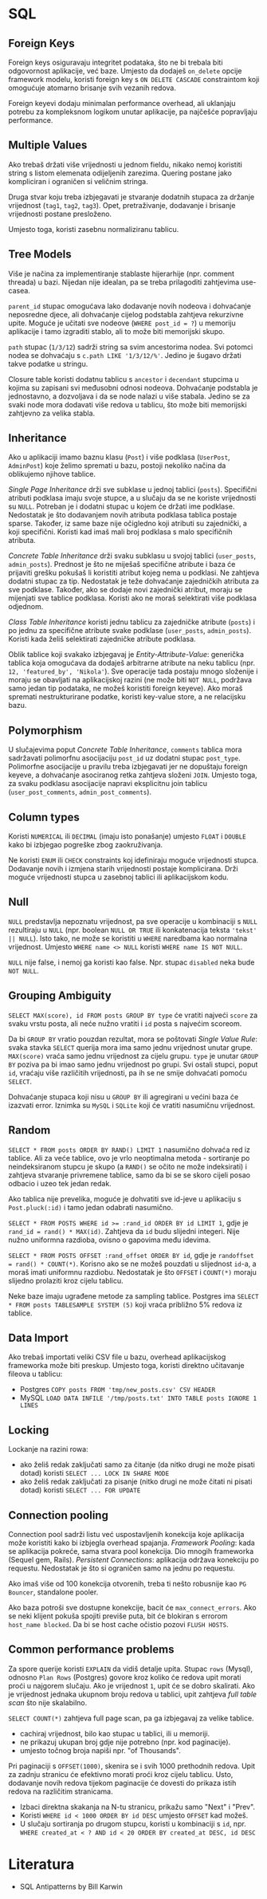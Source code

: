 # SQL

## Foreign Keys

Foreign keys osiguravaju integritet podataka, što ne bi trebala biti odgovornost aplikacije, već baze. Umjesto da dodaješ `on_delete` opcije framework modelu, koristi foreign key s `ON DELETE CASCADE` constraintom koji omogućuje atomarno brisanje svih vezanih redova.

Foreign keyevi dodaju minimalan performance overhead, ali uklanjaju potrebu za kompleksnom logikom unutar aplikacije, pa najčešće popravljaju performance.

## Multiple Values

Ako trebaš držati više vrijednosti u jednom fieldu, nikako nemoj koristiti string s listom elemenata odijeljenih zarezima. Quering postane jako kompliciran i ograničen si veličnim stringa.

Druga stvar koju treba izbjegavati je stvaranje dodatnih stupaca za držanje vrijednost (`tag1`, `tag2`, `tag3`). Opet, pretraživanje, dodavanje i brisanje vrijednosti postane presloženo.

Umjesto toga, koristi zasebnu normaliziranu tablicu.

## Tree Models

Više je načina za implementiranje stablaste hijerarhije (npr. comment threada) u bazi. Nijedan nije idealan, pa se treba prilagoditi zahtjevima use-casea.

`parent_id` stupac omogućava lako dodavanje novih nodeova i dohvaćanje neposredne djece, ali dohvaćanje cijelog podstabla zahtjeva rekurzivne upite. Moguće je učitati sve nodeove (`WHERE post_id = ?`) u memoriju aplikacije i tamo izgraditi stablo, ali to može biti memorijski skupo.

`path` stupac (`1/3/12`) sadrži string sa svim ancestorima nodea. Svi potomci nodea se dohvaćaju s `c.path LIKE '1/3/12/%'`. Jedino je šugavo držati takve podatke u stringu.

Closure table koristi dodatnu tablicu s `ancestor` i `decendant` stupcima u kojima su zapisani svi međusobni odnosi nodeova. Dohvaćanje podstabla je jednostavno, a dozvoljava i da se node nalazi u više stabala. Jedino se za svaki node mora dodavati više redova u tablicu, što može biti memorijski zahtjevno za velika stabla.

## Inheritance

Ako u aplikaciji imamo baznu klasu (`Post`) i više podklasa (`UserPost`, `AdminPost`) koje želimo spremati u bazu, postoji nekoliko načina da oblikujemo njihove tablice.

*Single Page Inheritance* drži sve subklase u jednoj tablici (`posts`). Specifični atributi podklasa imaju svoje stupce, a u slučaju da se ne koriste vrijednosti su `NULL`. Potreban je i dodatni stupac u kojem će držati ime podklase. Nedostatak je što dodavanjem novih atributa podklasa tablica postaje sparse. Također, iz same baze nije očigledno koji atributi su zajednički, a koji specifični. Koristi kad imaš mali broj podklasa s malo specifičnih atributa.

*Concrete Table Inheritance* drži svaku subklasu u svojoj tablici (`user_posts`, `admin_posts`). Prednost je što ne miješaš specifične atribute i baza će prijaviti grešku pokušaš li koristiti atribut kojeg nema u podklasi. Ne zahtjeva dodatni stupac za tip. Nedostatak je teže dohvaćanje zajedničkih atributa za sve podklase. Također, ako se dodaje novi zajednički atribut, moraju se mijenjati sve tablice podklasa. Koristi ako ne moraš selektirati više podklasa odjednom.

*Class Table Inheritance* koristi jednu tablicu za zajedničke atribute (`posts`) i po jednu za specifične atribute svake podklase (`user_posts`, `admin_posts`). Koristi kada želiš selektirati zajedničke atribute podklasa.

Oblik tablice koji svakako izbjegavaj je *Entity-Attribute-Value*: generička tablica koja omogućava da dodaješ arbitrarne atribute na neku tablicu (npr. `12, 'featured_by', 'Nikola'`). Sve operacije tada postaju mnogo složenije i moraju se obavljati na aplikacijskoj razini (ne može biti `NOT NULL`, podržava samo jedan tip podataka, ne možeš koristiti foreign keyeve). Ako moraš spremati nestrukturirane podatke, koristi key-value store, a ne relacijsku bazu.

## Polymorphism

U slučajevima poput *Concrete Table Inheritance*, `comments` tablica mora sadržavati polimorfnu asocijaciju `post_id` uz dodatni stupac `post_type`. Polimorfne asocijacije u pravilu treba izbjegavati jer ne dopuštaju foreign keyeve, a dohvaćanje asociranog retka zahtjeva složeni `JOIN`. Umjesto toga, za svaku podklasu asocijacije napravi eksplicitnu join tablicu (`user_post_comments`, `admin_post_comments`).

## Column types

Koristi  `NUMERICAL` ili `DECIMAL` (imaju isto ponašanje) umjesto `FLOAT` i `DOUBLE` kako bi izbjegao pogreške zbog zaokruživanja.

Ne koristi `ENUM` ili `CHECK` constraints koj idefiniraju moguće vrijednosti stupca. Dodavanje novih i izmjena starih vrijednosti postaje komplicirana. Drži moguće vrijednosti stupca u zasebnoj tablici ili aplikacijskom kodu.

## Null

`NULL` predstavlja nepoznatu vrijednost, pa sve operacije u kombinaciji s `NULL` rezultiraju u `NULL` (npr. boolean `NULL OR TRUE` ili konkatenacija teksta `'tekst' || NULL`). Isto tako, ne može se koristiti u `WHERE` naredbama kao normalna vrijednost. Umjesto `WHERE name <> NULL` koristi `WHERE name IS NOT NULL`.

`NULL` nije false, i nemoj ga koristi kao false. Npr. stupac `disabled` neka bude `NOT NULL`.

## Grouping Ambiguity

`SELECT MAX(score), id FROM posts GROUP BY type` će vratiti najveći `score` za svaku vrstu posta, ali neće nužno vratiti i `id` posta s najvećim scoreom.

Da bi `GROUP BY` vratio pouzdan rezultat, mora se poštovati *Single Value Rule*: svaka stavka `SELECT` querija mora ima samo jednu vrijednost unutar grupe. `MAX(score)` vraća samo jednu vrijednost za cijelu grupu. `type` je unutar `GROUP BY` poziva pa bi imao samo jednu vrijednost po grupi. Svi ostali stupci, poput `id`, vraćaju više različitih vrijednosti, pa ih se ne smije dohvaćati pomoću `SELECT`.

Dohvaćanje stupaca koji nisu u `GROUP BY` ili agregirani u većini baza će izazvati error. Iznimka su `MySQL` i `SQLite` koji će vratiti nasumičnu vrijednost.

## Random

`SELECT * FROM posts ORDER BY RAND() LIMIT 1` nasumično dohvaća red iz tablice. Ali za veće tablice, ovo je vrlo neoptimalna metoda - sortiranje po neindeksiranom stupcu je skupo (a `RAND()` se očito ne može indeksirati) i zahtjeva stvaranje privremene tablice, samo da bi se se skoro cijeli posao odbacio i uzeo tek jedan redak.

Ako tablica nije prevelika, moguće je dohvatiti sve id-jeve u aplikaciju s `Post.pluck(:id)` i tamo jedan odabrati nasumično.

`SELECT * FROM POSTS WHERE id >= :rand_id ORDER BY id LIMIT 1`, gdje je `rand_id = rand() * MAX(id)`. Zahtjeva da `id` budu slijedni integeri. Nije nužno uniformna razdioba, ovisno o gapovima među idevima.

`SELECT * FROM POSTS OFFSET :rand_offset ORDER BY id`, gdje je `randoffset = rand() * COUNT(*)`. Korisno ako se ne možeš pouzdati u slijednost `id`-a, a moraš imati uniformnu razdiobu. Nedostatak je što `OFFSET` i `COUNT(*)` moraju slijedno prolaziti kroz cijelu tablicu.

Neke baze imaju ugrađene metode za sampling tablice. Postgres ima `SELECT * FROM posts TABLESAMPLE SYSTEM (5)` koji vraća približno 5% redova iz tablice.

## Data Import

Ako trebaš importati veliki CSV file u bazu, overhead aplikacijskog frameworka može biti preskup. Umjesto toga, koristi direktno učitavanje fileova u tablicu:
* Postgres `COPY posts FROM 'tmp/new_posts.csv' CSV HEADER`
* MySQL `LOAD DATA INFILE '/tmp/posts.txt' INTO TABLE posts IGNORE 1 LINES`

## Locking

Lockanje na razini rowa:
* ako želiš redak zaključati samo za čitanje (da nitko drugi ne može pisati dotad) koristi `SELECT ... LOCK IN SHARE MODE`
* ako želiš redak zaključati za pisanje (nitko drugi ne može čitati ni pisati dotad) koristi `SELECT ... FOR UPDATE`

## Connection pooling

Connection pool sadrži listu već uspostavljenih konekcija koje aplikacija može koristiti kako bi izbjegla overhead spajanja.
*Framework Pooling*: kada se aplikacija pokreće, sama stvara pool konekcija. Dio mnogih frameworka (Sequel gem, Rails).
*Persistent Connections*: aplikacija održava konekciju po requestu. Nedostatak je što si ograničen samo na jednu po requestu.

Ako imaš više od 100 konekcija otvorenih, treba ti nešto robusnije kao `PG Bouncer`, standalone pooler.

Ako baza potroši sve dostupne konekcije, bacit će `max_connect_errors`. Ako se neki klijent pokuša spojiti previše puta, bit će blokiran s errorom `host_name blocked`. Da bi se host cache očistio pozovi `FLUSH HOSTS`.

## Common performance problems

Za spore querije koristi `EXPLAIN` da vidiš detalje upita. Stupac `rows` (Mysql), odnosno `Plan Rows` (Postgres) govore kroz koliko će redova upit morati proći u najgorem slučaju. Ako je vrijednost `1`, upit će se dobro skalirati. Ako je vrijednost jednaka ukupnom broju redova u tablici, upit zahtjeva *full table scan* što nije skalabilno.

`SELECT COUNT(*)` zahtjeva full page scan, pa ga izbjegavaj za velike tablice.
* cachiraj vrijednost, bilo kao stupac u tablici, ili u memoriji.
* ne prikazuj ukupan broj gdje nije potrebno (npr. kod paginacije).
* umjesto točnog broja napiši npr. "of Thousands".

Pri paginaciji s `OFFSET(1000)`, skenira se i svih 1000 prethodnih redova. Upit za zadnju stranicu će efektivno morati proći kroz cijelu tablicu. Usto, dodavanje novih redova tijekom paginacije će dovesti do prikaza istih redova na različitim stranicama.
* Izbaci direktna skakanja na N-tu stranicu, prikažu samo "Next" i "Prev".
* Koristi `WHERE id < 1000 ORDER BY id DESC` umjesto `OFFSET` kad možeš.
* U slučaju sortiranja po drugom stupcu, koristi u kombinaciji s `id`, npr. `WHERE created_at < ? AND id < 20 ORDER BY created_at DESC, id DESC`

# Literatura

* SQL Antipatterns by Bill Karwin
